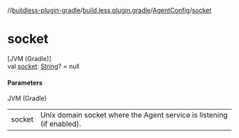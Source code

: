 //[buildless-plugin-gradle](../../../index.md)/[build.less.plugin.gradle](../index.md)/[AgentConfig](index.md)/[socket](socket.md)

# socket

[JVM (Gradle)]\
val [socket](socket.md): [String](https://kotlinlang.org/api/latest/jvm/stdlib/kotlin/-string/index.html)? = null

#### Parameters

JVM (Gradle)

| | |
|---|---|
| socket | Unix domain socket where the Agent service is listening (if enabled). |
